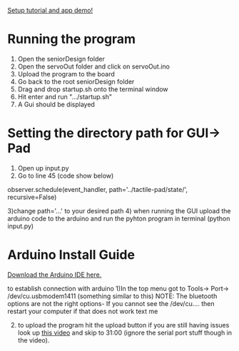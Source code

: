 [Setup tutorial and app demo!](https://youtu.be/3Wc_f3bGgxU)

# Running the program
1) Open the seniorDesign folder
2) Open the servoOut folder and click on servoOut.ino
3) Upload the program to the board
4) Go back to the root seniorDesign folder
5) Drag and drop startup.sh onto the terminal window
6) Hit enter and run ".../startup.sh"
7) A Gui should be displayed



# Setting the directory path for GUI-> Pad

1) Open up input.py
2)    Go to line 45 (code show below)

observer.schedule(event_handler, path='../tactile-pad/state/', recursive=False)

3)change path='...' to your desired path
4) when running the GUI upload the arduino code to the arduino and run the pyhton program in terminal (python input.py)



# Arduino Install Guide

[Download the Arduino IDE here.](https://www.arduino.cc/en/Main/Software)

to establish connection with arduino
1)In the top menu got to Tools-> Port-> /dev/cu.usbmodem1411  (something similar to this)
NOTE: The bluetooth options are not the right options- If you cannot see the /dev/cu.... then restart your computer
       if that does not work text me

2) to upload the program hit the upload button
if you are still having issues look up [this video](https://www.youtube.com/watch?v=kLd_JyvKV4Y) and skip to 31:00  (ignore the serial port stuff though in the video).
